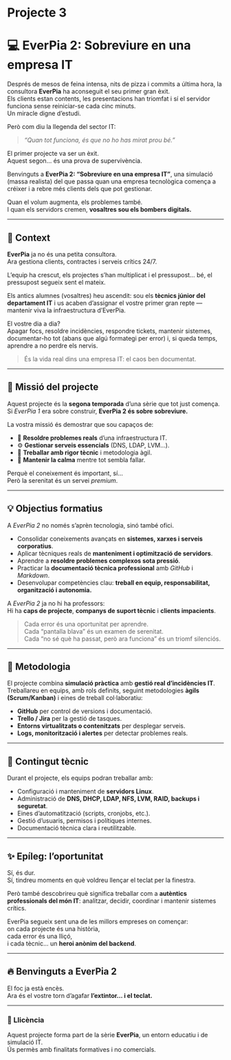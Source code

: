 # Projecte 3
# 💻 EverPia 2: Sobreviure en una empresa IT

Després de mesos de feina intensa, nits de pizza i commits a última hora, la consultora **EverPia** ha aconseguit el seu primer gran èxit.  
Els clients estan contents, les presentacions han triomfat i sí el servidor funciona sense reiniciar-se cada cinc minuts.  
Un miracle digne d’estudi.

Però com diu la llegenda del sector IT:  
> *“Quan tot funciona, és que no ho has mirat prou bé.”*

El primer projecte va ser un èxit.  
Aquest segon… és una prova de supervivència.

Benvinguts a **EverPia 2: “Sobreviure en una empresa IT”**, una simulació (massa realista) del que passa quan una empresa tecnològica comença a créixer i a rebre més clients dels que pot gestionar.

Quan el volum augmenta, els problemes també.  
I quan els servidors cremen, **vosaltres sou els bombers digitals.**

---

## 🧩 Context

**EverPia** ja no és una petita consultora.  
Ara gestiona clients, contractes i serveis crítics 24/7.  

L’equip ha crescut, els projectes s’han multiplicat i el pressupost… bé, el pressupost segueix sent el mateix.

Els antics alumnes (vosaltres) heu ascendit: sou els **tècnics júnior del departament IT** i us acaben d’assignar el vostre primer gran repte — mantenir viva la infraestructura d’EverPia.

El vostre dia a dia?  
Apagar focs, resoldre incidències, respondre tickets, mantenir sistemes, documentar-ho tot (abans que algú formategi per error) i, si queda temps, aprendre a no perdre els nervis.

> És la vida real dins una empresa IT: el caos ben documentat.

---

## 🎯 Missió del projecte

Aquest projecte és la **segona temporada** d’una sèrie que tot just comença.  
Si *EverPia 1* era sobre construir, **EverPia 2 és sobre sobreviure.**

La vostra missió és demostrar que sou capaços de:

- 🧠 **Resoldre problemes reals** d’una infraestructura IT.  
- ⚙️ **Gestionar serveis essencials** (DNS, LDAP, LVM…).  
- 🧩 **Treballar amb rigor tècnic** i metodologia àgil.  
- 🧘 **Mantenir la calma** mentre tot sembla fallar.

Perquè el coneixement és important, sí…  
Però la serenitat és un servei *premium*.

---

## 💡 Objectius formatius

A *EverPia 2* no només s’aprèn tecnologia, sinó també ofici.  

- Consolidar coneixements avançats en **sistemes, xarxes i serveis corporatius**.  
- Aplicar tècniques reals de **manteniment i optimització de servidors**.  
- Aprendre a **resoldre problemes complexos sota pressió**.  
- Practicar la **documentació tècnica professional** amb *GitHub* i *Markdown*.  
- Desenvolupar competències clau: **treball en equip, responsabilitat, organització i autonomia.**

A *EverPia 2* ja no hi ha professors:  
Hi ha **caps de projecte**, **companys de suport tècnic** i **clients impacients**.

> Cada error és una oportunitat per aprendre.  
> Cada “pantalla blava” és un examen de serenitat.  
> Cada “no sé què ha passat, però ara funciona” és un triomf silenciós.

---

## 🔧 Metodologia

El projecte combina **simulació pràctica** amb **gestió real d’incidències IT**.  
Treballareu en equips, amb rols definits, seguint metodologies **àgils (Scrum/Kanban)** i eines de treball col·laboratiu:

- **GitHub** per control de versions i documentació.  
- **Trello / Jira** per la gestió de tasques.  
- **Entorns virtualitzats o contenitzats** per desplegar serveis.  
- **Logs, monitorització i alertes** per detectar problemes reals.  

---

## 🧱 Contingut tècnic

Durant el projecte, els equips podran treballar amb:

- Configuració i manteniment de **servidors Linux**.  
- Administració de **DNS, DHCP, LDAP, NFS, LVM, RAID, backups i seguretat**.  
- Eines d’automatització (scripts, cronjobs, etc.).  
- Gestió d’usuaris, permisos i polítiques internes.  
- Documentació tècnica clara i reutilitzable.  

---

## ✨ Epíleg: l’oportunitat

Sí, és dur.  
Sí, tindreu moments en què voldreu llençar el teclat per la finestra.  

Però també descobrireu què significa treballar com a **autèntics professionals del món IT**: analitzar, decidir, coordinar i mantenir sistemes crítics.

EverPia segueix sent una de les millors empreses on començar:  
on cada projecte és una història,  
cada error és una lliçó,  
i cada tècnic… un **heroi anònim del backend**.

---

## 🔥 Benvinguts a EverPia 2

El foc ja està encès.  
Ara és el vostre torn d’agafar **l’extintor… i el teclat.**

---

### 📄 Llicència
Aquest projecte forma part de la sèrie **EverPia**, un entorn educatiu i de simulació IT.  
Ús permès amb finalitats formatives i no comercials.


